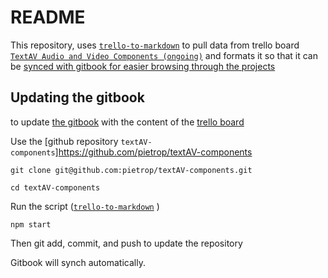 # README

This repository, uses [`trello-to-markdown`](https://www.npmjs.com/package/trello-to-markdown) to pull data from trello board [`TextAV Audio and Video Components (ongoing)`](https://trello.com/b/58mo9Tpa/textav-audio-and-video-components-ongoing) and formats it so that it can be [synced with gitbook for easier browsing through the projects](https://pietropassarelli.gitbooks.io/textav-audio-and-video-components-ongoing/content/)

<!-- 
To change the content edit the trello board. -->

## Updating the gitbook

to update [the gitbook](https://pietropassarelli.gitbooks.io/textav-audio-and-video-components-ongoing/content/) with the content of the [trello board](https://trello.com/b/58mo9Tpa/textav-audio-and-video-components-ongoing) 

Use the [github repository `textAV-components`]https://github.com/pietrop/textAV-components

```
git clone git@github.com:pietrop/textAV-components.git
```

```
cd textAV-components
```

Run the script ([`trello-to-markdown`](https://www.npmjs.com/package/trello-to-markdown) )
```
npm start 
```

Then git add, commit, and push to update the repository

Gitbook will synch automatically. 